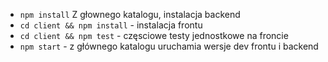 * `npm install`  Z głownego katalogu, instalacja backend
* `cd client && npm install` - instalacja frontu
* `cd client && npm test` - częsciowe testy jednostkowe na froncie
* `npm start` - z głównego katalogu uruchamia wersje dev frontu i backend
